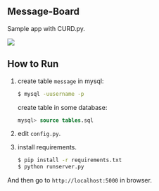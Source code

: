Message-Board
-------------

Sample app with CURD.py.

![](https://dl.dropboxusercontent.com/u/68191343/github/messageboard.png)

How to Run
----------

1. create table `message` in mysql:

   ```bash
   $ mysql -uusername -p
   ```

   create table in some database:

   ```sql
   mysql> source tables.sql
   ```

2. edit `config.py`.

3. install requirements.

   ```bash
   $ pip install -r requirements.txt
   $ python runserver.py
   ```

And then go to `http://localhost:5000` in browser.
